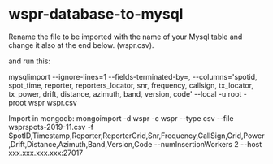 # wspr-database-to-mysql

Rename the file to be imported with the name of your Mysql table and change it also at the end below. (wspr.csv).

and run this:

mysqlimport  --ignore-lines=1 --fields-terminated-by=, --columns='spotid, spot_time, reporter, reporters_locator, snr, frequency, callsign, tx_locator, tx_power, drift, distance, azimuth, band, version, code' --local -u root -proot wspr wspr.csv

Import in mongodb:
mongoimport -d wspr -c wspr --type csv --file wsprspots-2019-11.csv -f SpotID,Timestamp,Reporter,ReporterGrid,Snr,Frequency,CallSign,Grid,Power,Drift,Distance,Azimuth,Band,Version,Code --numInsertionWorkers 2 --host xxx.xxx.xxx.xxx:27017
